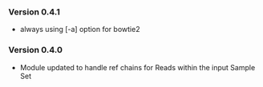### Version 0.4.1
- always using [-a] option for bowtie2

### Version 0.4.0
- Module updated to handle ref chains for Reads within the input Sample Set
